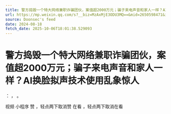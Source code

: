 ```yaml
---
title: 警方捣毁一个特大网络兼职诈骗团伙，案值超2000万元；骗子来电声音和家人一样？AI换脸拟声技术使用乱象惊人
url: https://mp.weixin.qq.com/s?__biz=MzAxMjE3ODU3MQ==&mid=2650598471&idx=1&sn=cf3c2e47f2d045a09e1884da03d9246c
source: Doonsec's feed
date: 2024-08-18
fetch_date: 2025-10-06T18:01:38.529093
---
```


# 警方捣毁一个特大网络兼职诈骗团伙，案值超2000万元；骗子来电声音和家人一样？AI换脸拟声技术使用乱象惊人

：
，
。

视频
小程序
赞
，轻点两下取消赞
在看
，轻点两下取消在看